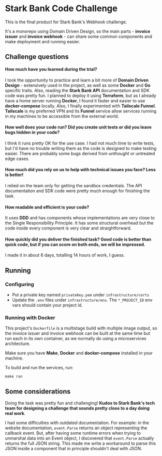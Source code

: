 # Stark Bank Code Challenge

This is the final product for Stark Bank's Webhook challenge.

It's a monorepo using Domain Driven Design, so the main parts - **invoice issuer** and **invoice webhook** - can share some common components and make deployment and running easier.

## Challenge questions

#### How much have you learned during the trial?

I took the opportunity to practice and learn a bit more of **Domain Driven Design** - extensively used in the project, as well as some **Docker** and **Go** specific traits. Also, reading the **Stark Bank API** documentation and SDK code was pretty fun. I planned to deploy it using **Terraform**, but as I already have a home server running **Docker**, I found it faster and easier to use **docker-compose** locally. Also, I finally experimented with **Tailscale Funnel**. **Tailscale** is my preferred VPN and its **Funnel** service allow services running in my machines to be accessible from the external world.

#### How well does your code run? Did you create unit tests or did you leave bugs hidden in your code?

I think it runs pretty OK for the use case. I had not much time to write tests, but I'd have no trouble writing them as the code is designed to make testing easier. There are probably some bugs derived from unthought or untreated edge cases.

#### How much did you rely on us to help with technical issues you face? Less is better!

I relied on the team only for getting the sandbox credentials. The API documentation and SDK code were pretty much enough for finishing the task.

#### How readable and efficient is your code?

It uses **DDD** and has components whose implementations are very close to the Single Responsibility Principle. It has some structural overhead but the code inside every component is very clear and straightforward.

#### How quickly did you deliver the finished task? Good code is better than quick code, but if you can score on both ends, we will be impressed.

I made it in about 6 days, totalling 14 hours of work, I guess.

## Running

### Configuring

* Put a private key named `privateKey.pem` under `infrastructure/certs`
* Update the `.env` files under `infrastructure/env`. The `*_PROJECT_ID` env vars should contain your project id.

### Running with Docker

This project's `Dockerfile` is a multistage build with multiple image output, so the invoice issuer and invoice webhook can be built at the same time but run each in its own container, as we normally do using a microservices architecture.

Make sure you have **Make**, **Docker** and **docker-compose** installed in your machine.

To build and run the services, run:

```
make run
```

## Some considerations

Doing the task was pretty fun and challenging! **Kudos to Stark Bank's tech team for designing a challenge that sounds pretty close to a day doing real work**.

I had some difficulties with outdated documentation. For example: in the website documentation, `event.Parse` returns an object representing the callback event. But, after having some runtime errors when trying to unmarshal data into an Event object, I discovered that `event.Parse` actually returns the full JSON string. This made me write a workaround to parse this JSON inside a component that in principle shouldn't deal with JSON. 
